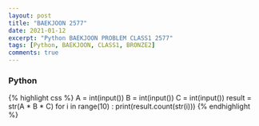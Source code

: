 ```yaml
---
layout: post
title: "BAEKJOON 2577"
date: 2021-01-12
excerpt: "Python BAEKJOON PROBLEM CLASS1 2577"
tags: [Python, BAEKJOON, CLASS1, BRONZE2]
comments: true
---
```


### Python
{% highlight css %}
A = int(input())
B = int(input())
C = int(input())
result = str(A * B * C)
for i in range(10) :
    print(result.count(str(i)))
{% endhighlight %}  